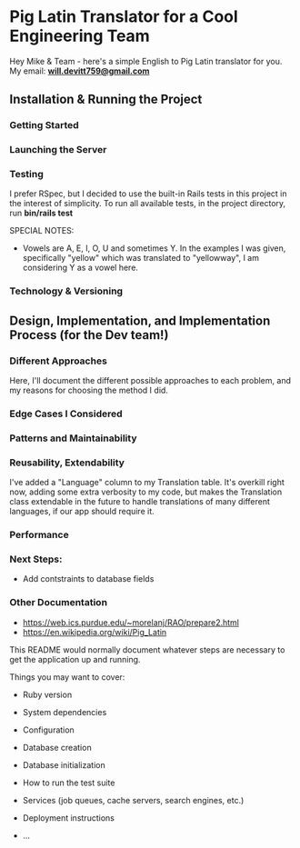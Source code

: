 # Pig Latin Translator for a Cool Engineering Team
Hey Mike & Team - here's a simple English to Pig Latin translator for you.
My email: **will.devitt759@gmail.com**
## Installation & Running the Project

### Getting Started

### Launching the Server
### Testing 
I prefer RSpec, but I decided to use the built-in Rails tests in this project in the interest of simplicity.
To run all available tests, in the project directory, run **bin/rails test**

SPECIAL NOTES:
* Vowels are A, E, I, O, U and sometimes Y. In the examples I was given, specifically "yellow" which was translated to "yellowway", I am considering Y as a vowel here.

### Technology & Versioning

## Design, Implementation, and Implementation Process (for the Dev team!)
### Different Approaches
Here, I'll document the different possible approaches to each problem, and my reasons for choosing the method I did.

### Edge Cases I Considered
### Patterns and Maintainability 

### Reusability, Extendability
I've added a "Language" column to my Translation table. It's overkill right now, adding some extra verbosity to my code, but makes the Translation class extendable in the future to handle translations of many different languages, if our app should require it.
### Performance

### Next Steps:
* Add contstraints to database fields

### Other Documentation
* https://web.ics.purdue.edu/~morelanj/RAO/prepare2.html
* https://en.wikipedia.org/wiki/Pig_Latin


This README would normally document whatever steps are necessary to get the
application up and running.

Things you may want to cover:

* Ruby version

* System dependencies

* Configuration

* Database creation

* Database initialization

* How to run the test suite

* Services (job queues, cache servers, search engines, etc.)

* Deployment instructions

* ...
